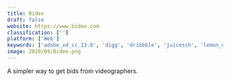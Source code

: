 ```yaml
---
title: Bideo
draft: false 
website: https://www.bideo.com
classification: ['']
platform: ['Web']
keywords: ['adobe_xd_cc_13.0', 'digg', 'dribbble', 'juicessh', 'lemon_digital', 'megabiz', 'video_brewery', 'video_snack', 'videopixie', 'virool', 'codejab']
image: 2020/04/Bideo.png
---
```

A simpler way to get bids from videographers.